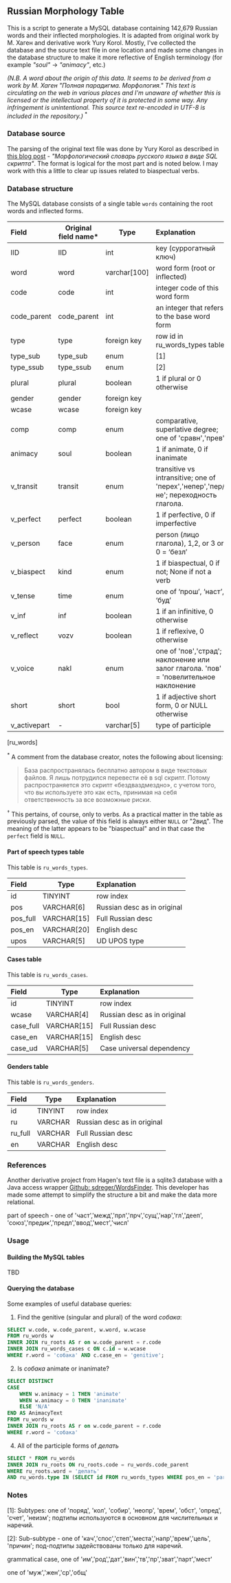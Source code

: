 ## Russian Morphology Table

This is a script to generate a MySQL database containing 142,679 Russian words and their inflected morphologies. It is adapted from original work by М. Хаген and derivative work Yury Korol. Mostly, I've collected the database and the source text file in one location and made some changes in the database structure to make it more reflective of English terminology (for example _"soul"_ → _"animacy"_, etc.)

_(N.B. A word about the origin of this data. It seems to be derived from a work by М. Хаген "Полная парадигма. Морфология." This text is circulating on the web in various places and I'm unaware of whether this is licensed or the intellectual property of it is protected in some way. Any infringement is unintentional. This source text re-encoded in UTF-8 is included in the repository.)_ <sup>*</sup>

### Database source

The parsing of the original text file was done by Yury Korol as described in [this blog post](https://shra.ru/2017/03/morfologicheskijj-slovar-russkogo-yazyka-v-vide-sql-skripta/#comments) - _"Морфологический словарь русского языка в виде SQL скрипта"_. The format is logical for the most part and is noted below. I may work with this a little to clear up issues related to biaspectual verbs.

### Database structure

The MySQL database consists of a single table `words` containing the root words and inflected forms.

| Field        | Original field name* | Type         | Explanation                                                                           |
| :----------- | -------------------- | ------------ | :------------------------------------------------------------------------------------ |
| IID          | IID                  | int          | key (суррогатный ключ)                                                                |
| word         | word                 | varchar[100] | word form (root or inflected)                                                         |
| code         | code                 | int          | integer code of this word form                                                        |
| code_parent  | code_parent          | int          | an integer that refers to the base word form                                          |
| type         | type                 | foreign key  | row id in ru_words_types table                                                        |
| type_sub     | type_sub             | enum         | [1]                                                                                   |
| type_ssub    | type_ssub            | enum         | [2]                                                                                   |
| plural       | plural               | boolean      | 1 if plural or 0 otherwise                                                            |
| gender       | gender               | foreign key  |                                                                                       |
| wcase        | wcase                | foreign key  |                                                                                       |
| comp         | comp                 | enum         | comparative, superlative degree; one of 'сравн','прев'                                |
| animacy      | soul                 | boolean      | 1 if animate, 0 if inanimate                                                          |
| v_transit    | transit              | enum         | transitive vs intransitive; one of 'перех','непер','пер/не'; переходность глагола.    |
| v_perfect    | perfect              | boolean      | 1 if perfective, 0 if imperfective                                                    |
| v_person     | face                 | enum         | person (лицо глагола), 1,2, or 3 or 0 = ‘безл’                                        |
| v_biaspect   | kind                 | enum         | 1 if biaspectual, 0 if not; None if not a verb                                        |
| v_tense      | time                 | enum         | one of ‘прош’, ‘наст’, ‘буд’                                                          |
| v_inf        | inf                  | boolean      | 1 if an infinitive, 0 otherwise                                                       |
| v_reflect    | vozv                 | boolean      | 1 if reflexive, 0 otherwise                                                           |
| v_voice      | nakl                 | enum         | one of 'пов','страд'; наклонение или залог глагола. 'пов' = 'повелительное наклонение |
| short        | short                | bool         | 1 if adjective short form, 0 or NULL otherwise                                        |
| v_activepart | -                    | varchar[5]   | type of participle                                                                    |
[ru_words]

<sup>*</sup> A comment from the database creator, notes the following about licensing:
> База распространялась бесплатно автором в виде текстовых файлов. Я лишь потрудился перевести её в sql скрипт. Потому распространяется это скрипт «бездваздмездно», с учетом того, что вы используете это как есть, принимая на себя ответственность за все возможные риски.

<sup>†</sup> This pertains, of course, only to verbs. As a practical matter in the table as previously parsed, the value of this field is always either `NULL` or "2вид". The meaning of the latter appears to be "biaspectual" and in that case the `perfect` field is `NULL`.

#### Part of speech types table

This table is `ru_words_types`.

| Field    | Type        | Explanation                 |
| :------- | ----------- | :-------------------------- |
| id       | TINYINT     | row index                   |
| pos      | VARCHAR[6]  | Russian desc as in original |
| pos_full | VARCHAR[15] | Full Russian desc           |
| pos_en   | VARCHAR[20] | English desc                |
| upos     | VARCHAR[5]  | UD UPOS type                |

#### Cases table

This table is `ru_words_cases`.

| Field     | Type        | Explanation                 |
| :-------- | ----------- | :-------------------------- |
| id        | TINYINT     | row index                   |
| wcase     | VARCHAR[4]  | Russian desc as in original |
| case_full | VARCHAR[15] | Full Russian desc           |
| case_en   | VARCHAR[15] | English desc                |
| case_ud   | VARCHAR[5]  | Case universal dependency   |

#### Genders table

This table is `ru_words_genders`.

| Field   | Type    | Explanation                 |
| :------ | ------- | :-------------------------- |
| id      | TINYINT | row index                   |
| ru      | VARCHAR | Russian desc as in original |
| ru_full | VARCHAR | Full Russian desc           |
| en      | VARCHAR | English desc                |

### References

Another derivative project from Hagen's text file is a sqlite3 database with a Java access wrapper [Github: sdreger/WordsFinder](https://github.com/sdreger/WordsFinder). This developer has made some attempt to simplify the structure a bit and make the data more relational.


part of speech - one of 'част','межд','прл','прч','сущ','нар','гл','дееп',  'союз','предик','предл','ввод','мест','числ'

### Usage

#### Building the MySQL tables

TBD

#### Querying the database

Some examples of useful database queries:

1. Find the genitive (singular and plural) of the word _собака_:

```sql
SELECT w.code, w.code_parent, w.word, w.wcase
FROM ru_words w 
INNER JOIN ru_roots AS r on w.code_parent = r.code
INNER JOIN ru_words_cases c ON c.id = w.wcase 
WHERE r.word = 'собака' AND c.case_en = 'genitive';
```

2. Is _собака_ animate or inanimate?

```sql
SELECT DISTINCT
CASE 
	WHEN w.animacy = 1 THEN 'animate'
	WHEN w.animacy = 0 THEN 'inanimate'
	ELSE 'N/A'
END AS AnimacyText
FROM ru_words w 
INNER JOIN ru_roots AS r on w.code_parent = r.code
WHERE r.word = 'собака'
```

4. All of the participle forms of _делать_

```sql
SELECT * FROM ru_words 
INNER JOIN ru_roots ON ru_roots.code = ru_words.code_parent
WHERE ru_roots.word = 'делать' 
AND ru_words.type IN (SELECT id FROM ru_words_types WHERE pos_en = 'participle')
```


### Notes

[1]: Subtypes: one of 'поряд', 'кол', 'собир', 'неопр', 'врем', 'обст', 'опред', 'счет', 'неизм'; подтипы используются в основном для числительных и наречий.

[2]: Sub-subtype - one of 'кач','спос','степ','места','напр','врем','цель', 'причин'; под-подтипы задействованы только для наречий.

grammatical case, one of 'им','род','дат','вин','тв','пр','зват','парт','мест'

one of 'муж','жен','ср','общ'

